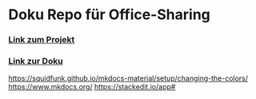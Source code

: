 # Doku Repo für Office-Sharing

### [Link zum Projekt](https://github.com/gz-bad-erzland-p2/NextJS-Office-Sharing)

### [Link zur Doku](https://gz-bad-erzland-p2.github.io/Dokumentation/)

https://squidfunk.github.io/mkdocs-material/setup/changing-the-colors/
https://www.mkdocs.org/
https://stackedit.io/app#
